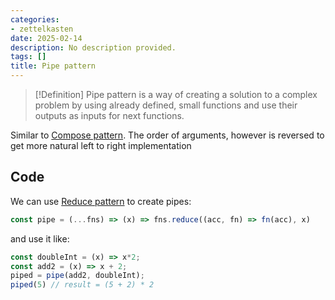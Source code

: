 ```yaml
---
categories:
- zettelkasten
date: 2025-02-14
description: No description provided.
tags: []
title: Pipe pattern
---
```


> [!Definition]
> Pipe pattern is a way of creating a solution to a complex problem by using already defined, small functions and use their outputs as inputs for next functions.

Similar to [Compose pattern](Compose%20pattern.md). The order of arguments, however is reversed to get more natural left to right implementation

## Code

We can use [Reduce pattern](Reduce%20pattern.md) to create pipes:

```js
const pipe = (...fns) => (x) => fns.reduce((acc, fn) => fn(acc), x)
```

and use it like:

```js
const doubleInt = (x) => x*2;
const add2 = (x) => x + 2;
piped = pipe(add2, doubleInt);
piped(5) // result = (5 + 2) * 2
```
